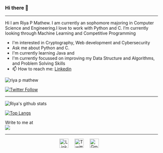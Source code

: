 ### Hi there 👋


----
Hi I am Riya P Mathew. I am currently an sophomore majoring in Computer Science and Engineering.I love to work with Python and C. I’m currently looking through Machine Learning and Competitive Programming

- I'm interested in Cryptography, Web development and Cybersecurity
- Ask me about Python and C.
- I'm currently learning Java and 
- I'm currently focussed on improving my Data Structure and Algorithms, and Problem Solving Skills
- 📫 How to reach me:  [Linkedin](https://www.linkedin.com/in/riya-p-mathew-3ab88b1a0/) 

<p align="left"> <img src="https://komarev.com/ghpvc/?username=RiyaMathew-11" alt="riya p mathew" /> </p>

[![Twitter Follow](https://img.shields.io/twitter/follow/RiyaPMathew2?style=social)](https://twitter.com/RiyaPMathew2)


----


![Riya's github stats](https://github-readme-stats.vercel.app/api?username=RiyaMathew-11&show_icons=true&theme=vue)

[![Top Langs](https://github-readme-stats.vercel.app/api/top-langs/?username=RiyaMathew-11&langs_count=4)](https://github.com/RiyaMathew-11/github-readme-stats)
<br/>

Write to me at </br>
[<img src="https://img.shields.io/badge/gmail-%231DA1F2.svg?&style=for-the-badge&logo=gmail&logoColor=white" />](mailto:riyapmathew2000@gmail.com)

----
<p align="center">
  <a href="https://www.linkedin.com/in/riya-p-mathew-3ab88b1a0/"><img src="https://cdn.jsdelivr.net/npm/simple-icons@v3/icons/linkedin.svg" width="30px" alt="LinkedIn"></a> &nbsp; &nbsp;
  <a href="https://twitter.com/RiyaPMathew2"><img src="https://cdn.jsdelivr.net/npm/simple-icons@v3/icons/twitter.svg" width="30px" alt="Twitter"></a> &nbsp; &nbsp;
  <a href="https://medium.com/@riyapmathew2000"><img src="https://cdn.jsdelivr.net/npm/simple-icons@v3/icons/medium.svg" width="30px" alt="Gmail"></a> &nbsp; &nbsp;

  </p>
